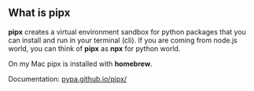 ## What is pipx

**pipx** creates a virtual environment sandbox for python packages that you can install and run in your terminal (cli). If you are coming from node.js world,  you can think of **pipx** as **npx** for python world. 

On my Mac pipx is installed with **homebrew**.

Documentation: [pypa.github.io/pipx/](https://pypa.github.io/pipx/)
